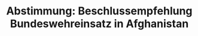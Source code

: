 ---
layout: abstimmung
title: "Abstimmung: Beschlussempfehlung Bundeswehreinsatz in Afghanistan"
categories:
 - Bundeswehr
 - Ausland
tags:
 - Afghanistan
 - ISAF
 - NATO
abstimmung:
 legislaturperiode: 18
 bundestagssitzung: 209
 abstimmung: 4
links:
 - title: https://www.bundestag.de/parlament/plenum/abstimmung/abstimmung?id=446
   url: https://www.bundestag.de/parlament/plenum/abstimmung/abstimmung?id=446
 - title: http://www.abgeordnetenwatch.de/bundeswehreinsatz_in_afghanistan-1105-833.html
   url: http://www.abgeordnetenwatch.de/bundeswehreinsatz_in_afghanistan-1105-833.html
data:
 - title: Abstimmungsergebnis 20161215_4-data.pdf
   url: /res/abstimmungsliste/20161215_4-data.pdf
 - title: Abstimmungsergebnis 20161215_4_xls-data.csv
   url: /res/abstimmungsliste/analyses/20161215_4_xls-data.csv
documents:
 - title: Drucksache 18/10347.pdf
   url: http://dip21.bundestag.de/dip21/btd/18/103/1810347.pdf
   local: /res/abstimmungsdaten/018-209-04/1810347.pdf
 - title: Drucksache 18/10638.pdf
   url: http://dip21.bundestag.de/dip21/btd/18/106/1810638.pdf
   local: /res/abstimmungsdaten/018-209-04/1810638.pdf
preview: |
     Deutscher Bundestag
    
     209. Sitzung des Deutschen Bundestages
     am Donnerstag, 15.Dezember 2016
    
     Endgültiges Ergebnis der Namentlichen Abstimmung Nr. 4
    
     Beschlussempfehlung des Auswärtigen Amtes (3. Ausschuss) zu dem Antrag der
     Bundesregierung
     Fortsetzung der Beteiligung bewaffneter deutscher Streitkräfte am NATO-geführten Einsatz
     Resolute Support für die Ausbildung, Beratung und Unterstützung der afghanischen
     nationalen Verteidigungs- und Sicherheitskräfte in Afghanistan
     - Drucksachen 18/10347 und 18/10638 (neu) -
    
     Abgegebene Stimmen insgesamt:
    
     577
    
     Nicht abgegebene Stimmen:
     Ja-Stimmen:
    
     53
     467
    
     Nein-Stimmen:
    
     101
    
     Enthaltungen:
    
     9
    
     Ungültige:
    
     0
    
     Berlin, den 15.12.2016
    
     Beginn: 16:57
     Ende: 17:00
---